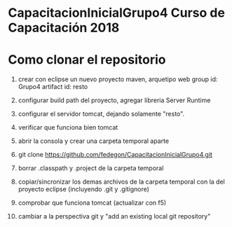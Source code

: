 # CapacitacionInicialGrupo4 Curso de Capacitación 2018

# Como clonar el repositorio

1. crear con eclipse un nuevo proyecto maven, arquetipo web
group id: Grupo4
artifact id: resto

2. configurar build path del proyecto, agregar libreria Server Runtime

3. configurar el servidor tomcat, dejando solamente "resto".

4. verificar que funciona bien tomcat

5. abrir la consola y crear una carpeta temporal aparte

6. git clone https://github.com/fedegon/CapacitacionInicialGrupo4.git

7. borrar .classpath y .project de la carpeta temporal

8. copiar/sincronizar los demas archivos de la carpeta temporal con la del proyecto eclipse 
(incluyendo .git y .gitignore)

9. comprobar que funciona tomcat (actualizar con f5)

10. cambiar a la perspectiva git y "add an existing local git repository"
